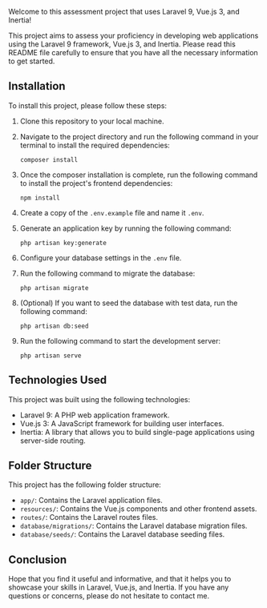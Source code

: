 Welcome to this assessment project that uses Laravel 9, Vue.js 3, and Inertia!

This project aims to assess your proficiency in developing web applications using the Laravel 9 framework, Vue.js 3, and Inertia. Please read this README file carefully to ensure that you have all the necessary information to get started.

## Installation

To install this project, please follow these steps:

1. Clone this repository to your local machine.
2. Navigate to the project directory and run the following command in your terminal to install the required dependencies:

   ```
   composer install
   ```

3. Once the composer installation is complete, run the following command to install the project's frontend dependencies:

   ```
   npm install
   ```

4. Create a copy of the `.env.example` file and name it `.env`.

5. Generate an application key by running the following command:

   ```
   php artisan key:generate
   ```

6. Configure your database settings in the `.env` file.

7. Run the following command to migrate the database:

   ```
   php artisan migrate
   ```

8. (Optional) If you want to seed the database with test data, run the following command:

   ```
   php artisan db:seed
   ```

9. Run the following command to start the development server:

   ```
   php artisan serve
   ```

## Technologies Used

This project was built using the following technologies:

- Laravel 9: A PHP web application framework.
- Vue.js 3: A JavaScript framework for building user interfaces.
- Inertia: A library that allows you to build single-page applications using server-side routing.

## Folder Structure

This project has the following folder structure:

- `app/`: Contains the Laravel application files.
- `resources/`: Contains the Vue.js components and other frontend assets.
- `routes/`: Contains the Laravel routes files.
- `database/migrations/`: Contains the Laravel database migration files.
- `database/seeds/`: Contains the Laravel database seeding files.

## Conclusion

Hope that you find it useful and informative, and that it helps you to showcase your skills in Laravel, Vue.js, and Inertia. If you have any questions or concerns, please do not hesitate to contact me.
